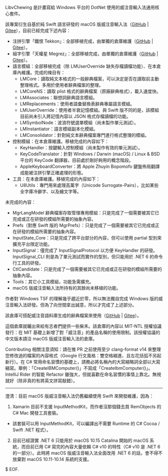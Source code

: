 LibvChewing 是計畫寫給 Windows 平台的 DotNet 使用的威注音輸入法通用核心套件。

該專案衍生自基於純 Swift 語言研發的 macOS 版威注音輸入法（[GitHub](https://github.com/vChewing/vChewing-macOS/) | [Gitee](https://gitee.com/vChewing/vChewing-macOS)），目前已經完成下述內容：

- 注拼引擎「鐵恨 Tekkon」：全部移植完成，由單獨的倉庫維護（[GitHub](https://github.com/vChewing/TekkonNT) | [Gitee](https://gitee.com/vChewing/TekkonNT)）。
- 組字引擎「天權星 Megrez」：全部移植完成，由單獨的倉庫維護（[GitHub](https://github.com/vChewing/MegrezNT) | [Gitee](https://gitee.com/vChewing/MegrezNT)）。
- 語言模組：全部移植完成（除 LMUserOverride 缺失存檔讀檔功能）、在本倉庫內維護。完成的條目有：
  - LMCore：讀取純文本格式的一般辭典檔案，可以決定是否在讀取前主動整理格式。多用於使用者辭典檔案的整理。
  - LMCoreNS：讀取 plist 格式的辭典檔案（原廠辭典格式），載入速度快。
  - LMAssociates：聯想詞辭典語言模組。
  - LMReplacements：使用者語彙替換表辭典專屬語言模組。
  - LMUserOverride：使用者半衰記憶模組。與 Swift 版不同的是，該模組目前尚未引入將記憶內容以 JSON 格式存檔讀檔的功能。
  - LMSymbolNode：波浪符號選單模組（尚未製作單元測試）。
  - LMInstantiator：語言模組副本化模組。
  - LMConsolidator：針對純文本辭典檔案專門進行格式整理的模組。
- 控制模組：在本倉庫維護。移植完成的內容如下：
  - KeyHandler：按鍵輸入控制模組（尚未製作有效的單元測試）。
  - KeyCodeTranslator：針對 Windows / Darwin (macOS) / Linux & BSD 平台的 KeyCode 翻譯器，目前處於剛好夠用的概念階段。
  - AppleKeyboardConverter：將 Apple Zhuyin Bopomofo 鍵盤佈局翻譯成能被注拼引擎正確處理的形態。
- 工具：在本倉庫維護。移植完成的內容如下：
  - U8Utils：專門用來處理高萬字（Unicode Surrogate-Pairs），比如某些全字庫冷僻字、以及繪文字等。

未完成的內容：
  - MgrLangModel 辭典檔案存取管理專用模組：只是完成了一個需要被其它已完成或正在研發的模組所需要的抽象內容。
  - Prefs（對應 Swift 版的 MgrPrefs）：只是完成了一個需要被其它已完成或正在研發的模組所需要的抽象內容。
  - InputState_Core：只是完成了跨平台部分的內容，但可以使用 partial 型別來擴充平台限定功能。
  - InputSignal：僅完成了 InputSignalProtocol 以方便 KeyHandler 的研發。InputSignal_CLI 則是為了單元測試而實作的型別，但只能用於 .NET 6 的命令行工具的研發。
  - CtlCandidate：只是完成了一個需要被其它已完成或正在研發的模組所需要的抽象內容。
  - Tools：其它小工具模組，功能急需擴充。
  - macOS 版威注音輸入法所持有的其餘尚未移植的功能。

作者對 Windows TSF 的理解幾乎趨近於零，所以無法獨自完成 Windows 版的威注音輸入法研發。但為了向世間拿出誠意，所以才完成了上述部分。

該倉庫可搭配威注音語料庫生成的辭典檔案來使用（[GitHub](https://github.com/vChewing/libvchewing-data) | [Gitee](https://gitee.com/vChewing/libvchewing-data)）。

這個倉庫就曬出來給有志者們提供一些柴禾。該倉庫的內容以 MIT-NTL 授權協議發行：在 MIT 基礎上新增了對「威注音」的產品名稱的使用限制。該授權協議的中文版本請洽 macOS 版威注音輸入法的倉庫。

Contributing 相關注意須知：請在推 PR 之前使用至少 clang-format v14 來整理您修改過的檔案的內容格式（Google 行文風格：雙空格縮進、且左花括弧不另起新行）。在 C# 常用命名習慣的基礎上，請務必將名稱內的大寫縮略詞全部以大寫縮寫。舉例：「CreateIBMComputer()」不寫成「CreateIbmComputer()」。IntelliJ Rider 的智能 Refactor 雖強大，但就喜歡在命名習慣的事情上靠北。無視就好（除非真的有將英文拼寫敲錯）。

---

澄清：目前 macOS 版威注音輸入法仍舊繼續使用 Swift 來開發維護，因為：

1. Xamarin 目前不支援 InputMethodKit，而作者沒那個錢去買 RemObjects 的 C# Mac 開發工具套裝。
  - 該套裝可以用 InputMethodKit，可以編譯出不需要 Runtime 的 C# Cocoa / Swift .NET 程式）。
2. 目前已經證實 .NET 6 只能用於 macOS 10.15 Catalina 開始的 macOS 系統，而目前已用 C# 寫完的內容大量依賴 C# v10 的特性（C# v10 是 .NET 6 的一部分）。此時將 macOS 版威注音輸入法全面改用 .NET 6 的話，會不得不放棄對 macOS 10.11-10.14 系統的支援。

$ EOF.

